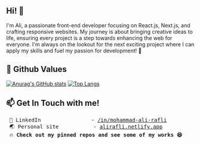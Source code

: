 ## Hi! 👋

I'm Ali, a passionate front-end developer focusing on React.js, Next.js, and crafting responsive websites. My journey is about bringing creative ideas to life, ensuring every project is a step towards enhancing the web for everyone. I'm always on the lookout for the next exciting project where I can apply my skills and fuel my passion for development! 🚀

## 🌱 Github Values

[![Anurag's GitHub stats](https://github-readme-stats.vercel.app/api?username=alirafli&theme=radical&line_height=40)](https://github.com/anuraghazra/github-readme-stats)
[![Top Langs](https://github-readme-stats.vercel.app/api/top-langs/?username=alirafli&theme=radical&line_height=20)](https://github.com/anuraghazra/github-readme-stats)

## 📫 Get In Touch with me!

<pre>
 🛄 LinkedIn                - <a href="https://www.linkedin.com/in/mohammad-ali-rafli/">/in/mohammad-ali-rafli</a>
 🌏 Personal site           - <a href="https://alirafli.netlify.app/">alirafli.netlify.app</a>
 🔥 <b>Check out my pinned repos and see some of my works 😆</b>
</pre>
<!--
**alirafli/alirafli** is a ✨ _special_ ✨ repository because its `README.md` (this file) appears on your GitHub profile.

Here are some ideas to get you started:

- 🔭 I’m currently working on ...
- 🌱 I’m currently learning ...
- 👯 I’m looking to collaborate on ...
- 🤔 I’m looking for help with ...
- 💬 Ask me about ...
- 📫 How to reach me: ...
- 😄 Pronouns: ...
- ⚡ Fun fact: ...
-->
